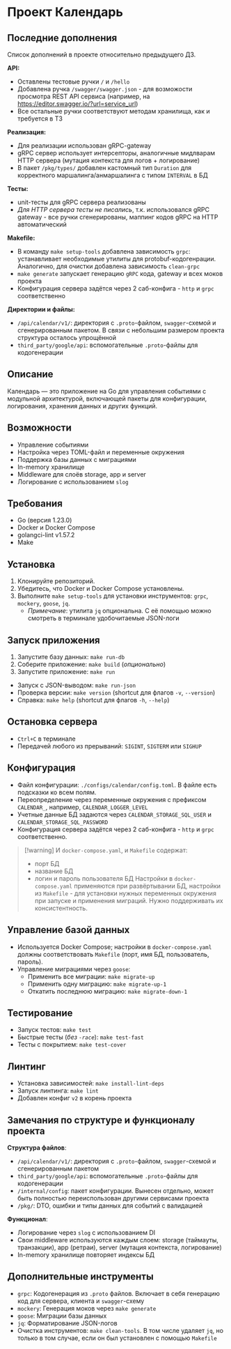 # Проект Календарь

## Последние дополнения

Список дополнений в проекте относительно предыдущего ДЗ.

**API:**

- Оставлены тестовые ручки `/` и `/hello`
- Добавлена ручка `/swagger/swagger.json` - для возможости просмотра REST API сервиса (например, на https://editor.swagger.io/?url=service_url)
- Все остальные ручки соответствуют методам хранилища, как и требуется в ТЗ

**Реализация:**

- Для реализации использован gRPC-gateway
- gRPC сервер использует интерсепторы, аналогичные мидлварам HTTP сервера (мутация контекста для логов + логирование)
- В пакет `/pkg/types/` добавлен кастомный тип `Duration` для корректного маршалинга/анмаршалинга с типом `INTERVAL` в БД

**Тесты:**

- unit-тесты для gRPC сервера реализованы
- _Для HTTP сервера тесты не писались_, т.к. использовался gRPC gateway - все ручки сгенерированы, маппинг кодов gRPC на HTTP автоматический

**Makefile:**

- В команду `make setup-tools` добавлена зависимость `grpc`: устанавливает необходимые утилиты для protobuf-кодогенрации. Аналогично, для очистки добавлена зависимость `clean-grpc`
- `make generate` запускает генерацию `gRPC` кода, gateway и всех моков проекта
- Конфигурация сервера задётся через 2 саб-конфига - `http` и `grpc` соответственно

**Директории и файлы:**

- `/api/calendar/v1/`: директория с `.proto`-файлом, `swagger`-схемой и сгенерированным пакетом. В связи с небольшим размером проекта структура осталось упрощённой
- `third_party/google/api`: вспомогательные `.proto`-файлы для кодогенерации

## Описание

Календарь — это приложение на Go для управления событиями с модульной архитектурой, включающей пакеты для конфигурации, логирования, хранения данных и других функций.

## Возможности

- Управление событиями
- Настройка через TOML-файл и переменные окружения
- Поддержка базы данных с миграциями
- In-memory хранилище
- Middleware для слоёв storage, app и server
- Логирование с использованием `slog`

## Требования

- Go (версия 1.23.0)
- Docker и Docker Compose
- golangci-lint v1.57.2
- Make

## Установка

1. Клонируйте репозиторий.
2. Убедитесь, что Docker и Docker Compose установлены.
3. Выполните `make setup-tools` для установки инструментов: `grpc`, `mockery`, `goose`, `jq`.
   - _Примечание_: утилита `jq` опциональна. С её помощью можно смотреть в терминале удобочитаемые JSON-логи

## Запуск приложения

1. Запустите базу данных: `make run-db`
2. Соберите приложение: `make build` (_опционально_)
3. Запустите приложение: `make run`

- Запуск с JSON-выводом: `make run-json`
- Проверка версии: `make version` (shortcut для флагов `-v`, `--version`)
- Справка: `make help` (shortcut для флагов `-h`, `--help`)

## Остановка сервера

- `Ctrl+C` в терминале
- Передачей любого из прерываний: `SIGINT`, `SIGTERM` или `SIGHUP`

## Конфигурация

- Файл конфигурации: `./configs/calendar/config.toml`. В файле есть подсказки ко всем полям.
- Переопределение через переменные окружения с префиксом `CALENDAR_`, например, `CALENDAR_LOGGER_LEVEL`
- Учетные данные БД задаются через `CALENDAR_STORAGE_SQL_USER` и `CALENDAR_STORAGE_SQL_PASSWORD`
- Конфигурация сервера задётся через 2 саб-конфига - `http` и `grpc` соответственно.

> [!warning] И `docker-compose.yaml`, и `Makefile` содержат:
>
> - порт БД
> - название БД
> - логин и пароль пользователя БД
>   Настройки в `docker-compose.yaml` применяются при развёртывании БД, настройки из `Makefile` - для установки нужных переменных окружения при запуске и применения миграций.
>   Нужно поддерживать их консистентность.

## Управление базой данных

- Используется Docker Compose; настройки в `docker-compose.yaml` должны соответствовать `Makefile` (порт, имя БД, пользователь, пароль).
- Управление миграциями через `goose`:
  - Применить все миграции: `make migrate-up`
  - Применить одну миграцию: `make migrate-up-1`
  - Откатить последнюю миграцию: `make migrate-down-1`

## Тестирование

- Запуск тестов: `make test`
- Быстрые тесты (_без `-race`_): `make test-fast`
- Тесты с покрытием: `make test-cover`

## Линтинг

- Установка зависимостей: `make install-lint-deps`
- Запуск линтинга: `make lint`
- Добавлен конфиг `v2` в корень проекта

## Замечания по структуре и функционалу проекта

**Структура файлов**:

- `/api/calendar/v1/`: директория с `.proto`-файлом, `swagger`-схемой и сгенерированным пакетом
- `third_party/google/api`: вспомогательные `.proto`-файлы для кодогенерации
- `/internal/config`: пакет конфигурации. Вынесен отдельно, может быть полностью переиспользован другими сервисами проекта
- `/pkg/`: DTO, ошибки и типы данных для событий с валидацией

**Функционал**:

- Логирование через `slog` с использованием DI
- Свои middleware используются каждым слоем: storage (таймауты, транзакции), app (ретраи), server (мутация контекста, логирование)
- In-memory хранилище повторяет индексы БД

## Дополнительные инструменты

- `grpc`: Кодогенерация из `.proto` файлов. Включает в себя генерацию код для сервера, клиента и `swagger`-схему
- `mockery`: Генерация моков через `make generate`
- `goose`: Миграции базы данных
- `jq`: Форматирование JSON-логов
- Очистка инструментов: `make clean-tools`. В том числе удаляет `jq`, но только в том случае, если он был установлен с помощью `Makefile`
